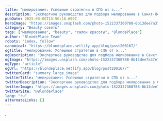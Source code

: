 ```yaml
---
title: "мелирование: Успешные стратегии в СПб от э..."
description: "Экспертное руководство для подбора мелирование в Санкт-Петербурге. Экспертное сравнение популярных решений. Доверьте выбор опытным специалистам нашего салона."
pubDate: 2025-08-06T18:56:18.690Z
heroImage: "https://images.unsplash.com/photo-1522337360788-8b13dee7a37e?q=80&w=800&auto=format&fit=crop"
category: "Beauty советы"
tags: ["мелирование", "beauty", "салон красоты", "BlondePlace"]
author: "BlondePlace Team"
robots: "index, follow"
canonical: "https://blondeplace.netlify.app/blog/post200167/"
ogTitle: "мелирование: Успешные стратегии в СПб от э..."
ogDescription: "Экспертное руководство для подбора мелирование в Санкт-Петербурге. Экспертное сравнение популярных решений. Доверьте выбор опытным специалистам нашего салона."
ogImage: "https://images.unsplash.com/photo-1522337360788-8b13dee7a37e?q=80&w=800&auto=format&fit=crop"
ogType: "article"
ogUrl: "https://blondeplace.netlify.app/blog/post200167/"
twitterCard: "summary_large_image"
twitterTitle: "мелирование: Успешные стратегии в СПб от э..."
twitterDescription: "Экспертное руководство для подбора мелирование в Санкт-Петербурге. Экспертное сравнение популярных решений. Доверьте выбор опытным специалистам нашего салона."
twitterImage: "https://images.unsplash.com/photo-1522337360788-8b13dee7a37e?q=80&w=800&auto=format&fit=crop"
twitterSite: "@BlondePlace"
lang: "ru"
alternateLinks: []
---
```


<script type="application/ld+json">
{
  "@context": "https://schema.org",
  "@type": "HowTo",
  "name": "мелирование: Успешные стратегии в СПб от э...",
  "description": "Экспертное руководство для подбора мелирование в Санкт-Петербурге. Экспертное сравнение популярных решений. Доверьте выбор опытным специалистам нашего салона.",
  "image": {
    "@type": "ImageObject",
    "url": "https://images.unsplash.com/photo-1522337360788-8b13dee7a37e?q=80&w=800&auto=format&fit=crop"
  },
  "aggregateRating": {
    "@type": "AggregateRating",
    "ratingValue": "4.9",
    "reviewCount": 643,
    "bestRating": "5",
    "worstRating": "1"
  },
  "publisher": {
    "@type": "Organization",
    "name": "BlondePlace Beauty Blog",
    "logo": {
      "@type": "ImageObject",
      "url": "https://blondeplace.netlify.app/favicon.svg"
    }
  },
  "datePublished": "2025-08-06T18:56:18.690Z",
  "dateModified": "2025-08-06T18:56:18.690Z",
  "author": {
    "@type": "Person",
    "name": "Эксперт BlondePlace"
  },
  "mainEntityOfPage": {
    "@type": "WebPage",
    "@id": "https://blondeplace.netlify.app/blog/post200167/"
  }
}
</script>

.